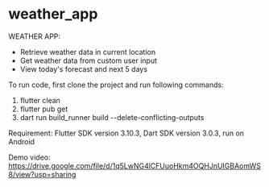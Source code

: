 # weather_app

WEATHER APP:
- Retrieve weather data in current location
- Get weather data from custom user input
- View today's forecast and next 5 days

To run code, first clone the project and run following commands:
1. flutter clean
2. flutter pub get
3. dart run build_runner build --delete-conflicting-outputs 

Requirement: Flutter SDK version 3.10.3, Dart SDK version 3.0.3, run on Android

Demo video: https://drive.google.com/file/d/1q5LwNG4lCFUuoHkm4OQHJnUIGBAomWS8/view?usp=sharing
